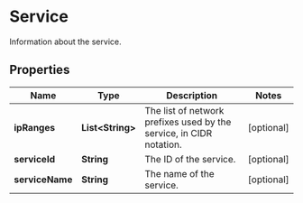 

# Service

Information about the service.

## Properties

| Name | Type | Description | Notes |
|------------ | ------------- | ------------- | -------------|
|**ipRanges** | **List&lt;String&gt;** | The list of network prefixes used by the service, in CIDR notation. |  [optional] |
|**serviceId** | **String** | The ID of the service. |  [optional] |
|**serviceName** | **String** | The name of the service. |  [optional] |



